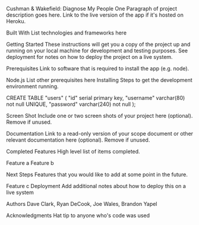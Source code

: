 Cushman & Wakefield: Diagnose My People
One Paragraph of project description goes here. Link to the live version of the app if it's hosted on Heroku.

Built With
List technologies and frameworks here

Getting Started
These instructions will get you a copy of the project up and running on your local machine for development and testing purposes. See deployment for notes on how to deploy the project on a live system.

Prerequisites
Link to software that is required to install the app (e.g. node).

Node.js
List other prerequisites here
Installing
Steps to get the development environment running.

CREATE TABLE "users" (
  "id" serial primary key,
  "username" varchar(80) not null UNIQUE,
  "password" varchar(240) not null
);

Screen Shot
Include one or two screen shots of your project here (optional). Remove if unused.

Documentation
Link to a read-only version of your scope document or other relevant documentation here (optional). Remove if unused.

Completed Features
High level list of items completed.

 Feature a
 Feature b

Next Steps
Features that you would like to add at some point in the future.

 Feature c
Deployment
Add additional notes about how to deploy this on a live system

Authors
Dave Clark, Ryan DeCook, Joe Wales, Brandon Yapel

Acknowledgments
Hat tip to anyone who's code was used